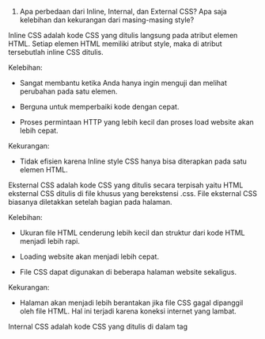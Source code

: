 1. Apa perbedaan dari Inline, Internal, dan External CSS? Apa saja kelebihan dan kekurangan dari masing-masing style?

Inline CSS adalah kode CSS yang ditulis langsung pada atribut elemen HTML. Setiap elemen HTML memiliki atribut style, maka di atribut tersebutlah inline CSS ditulis.

Kelebihan:

- Sangat membantu ketika Anda hanya ingin menguji dan melihat perubahan pada satu elemen.

- Berguna untuk memperbaiki kode dengan cepat.

- Proses permintaan HTTP yang lebih kecil dan proses load website akan lebih cepat.

Kekurangan:
- Tidak efisien karena Inline style CSS hanya bisa diterapkan pada satu elemen HTML.

Eksternal CSS adalah kode CSS yang ditulis secara terpisah yaitu HTML eksternal CSS ditulis di file khusus yang berekstensi .css. File eksternal CSS biasanya diletakkan setelah bagian <head> pada halaman.

Kelebihan:
- Ukuran file HTML cenderung lebih kecil dan struktur dari kode HTML menjadi lebih rapi.

- Loading website akan menjadi lebih cepat.

- File CSS dapat digunakan di beberapa halaman website sekaligus. 

Kekurangan:
- Halaman akan menjadi lebih berantakan jika file CSS gagal dipanggil oleh file HTML. Hal ini terjadi karena koneksi internet yang lambat.

Internal CSS adalah kode CSS yang ditulis di dalam tag <style> dan kode HTML dituliskan di bagian atas (header) file HTML.

Kelebihan:
- Lebih rapi karena perubahan pada Internal CSS hanya berlaku pada satu halaman saja.

- Anda tidak perlu melakukan upload beberapa file karena HTML dan CSS berada dalam satu file.

- Class dan ID bisa digunakan oleh internal stylesheet.

Kekurangan:
- Tidak efisien apabila Anda ingin menggunakan CSS yang sama dalam beberapa file.

- Membuat performa website lebih lemot. Sebab, CSS yang berbeda-beda akan mengakibatkan loading ulang setiap kali Anda ganti halaman website. 


2. Jelaskan tag HTML5 yang kamu ketahui.

<h1> hingga <h6> -> membuat heading

<div> -> membuat sebuah divisi tersendiri

<meta> -> membuat database mengenai dokumen HTML

<form> -> membuat form HTML

<input> -> membuat sebuah kontrol input

<button> -> membuat sebuah tombol yang dapat diklik

<img> -> membuat gambar

<p> -> membuat paragraf

<br> -> memasukkan suatu baris putus

<b> -> membuat huruf bercetak tebal

dsb.


3. Jelaskan tipe-tipe CSS selector yang kamu ketahui.

* -> select seluruh elemen
.class -> select seluruh elemen dalam class tersebut

.class1.class2 -> select seluruh elemen dengan atribut class1 dan class2

.element -> select seluruh element yang ditetapkan, contoh seluruh elemen <p>
.element.class -> select seluruh elemen yang ditetapkan, dengan class yang di ditetapkan, contoh p.intro maka seluruh elemen <p> dengan class intro

#id -> select elemen dengan id yang dipilih

:valid -> select seluruh elemen input dengan value valid

:root -> select root elemen dari dokumen

:read-only -> select elemen input dengan atribut "readonly"

:read-write -> select elemen input yang tidak diberi atribut "readonly"

::visited -> select seluruh link yang dikunjungi


4. Jelaskan bagaimana cara kamu mengimplementasikan checklist di atas.

Menambahkan potongan kode berikut untuk utilisasi bootstrap.


    <meta charset="utf-8">

    <meta name="viewport" content="width=device-width, initial-scale=1">

    <link href="https://cdn.jsdelivr.net/npm/bootstrap@5.2.2/dist/css/bootstrap.min.css" rel="stylesheet" integrity="sha384-Zenh87qX5JnK2Jl0vWa8Ck2rdkQ2Bzep5IDxbcnCeuOxjzrPF/et3URy9Bv1WTRi" crossorigin="anonymous">

    <script src="https://cdn.jsdelivr.net/npm/bootstrap@5.2.2/dist/js/bootstrap.bundle.min.js" integrity="sha384-OERcA2EqjJCMA+/3y+gxIOqMEjwtxJY7qPCqsdltbNJuaOe923+mo//f6V8Qbsw3" crossorigin="anonymous"></script>


Anda bisa menambahkan style CSS secara inline, internal, maupun external. Saya menggunakan inline dan internal CSS. Saya membuat divisi (div) yang diperlukan dan memasukkan class. Hal ini dilakukan untuk mempermudah. Untuk halaman logim, register, dan create-task, saya menambahkan container dan centerized penampilan agar semakin rapi, juga memasukkan background color, menetapkan margin dan padding, dll. Hal ini dilakukan di block style. Selain itu untuk kustomisasi pada inline CSS, dilakukan hal yang sama namun terletak pada atribut yang lebih spesifik.

Setelah memodifikasi ketiga halaman tersebut, saya memodifikasi halaman utama todo lists dengan cards.